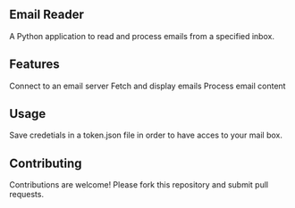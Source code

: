 ## Email Reader
A Python application to read and process emails from a specified inbox.

## Features
Connect to an email server
Fetch and display emails
Process email content

## Usage
Save credetials in a token.json file in order to have acces to your mail box.

## Contributing
Contributions are welcome! Please fork this repository and submit pull requests.

